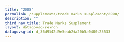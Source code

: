 ```yaml
---
title: "2008"
permalink: /supplements/trade-marks-supplement/2008/
description: ""
third_nav_title: Trade Marks Supplement
layout: datagovsg-search
datagovsg-id: d_36d9542d9e5eab26a20b5a0400b25533
---
```

